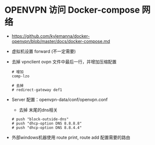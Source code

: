 # OPENVPN 访问 Docker-compose 网络
* https://github.com/kylemanna/docker-openvpn/blob/master/docs/docker-compose.md
* 虚拟机设置 forward (不一定需要)
* 去掉 vpnclient ovpn 文件中最后一行，并增加压缩配置
  ```
  # 增加
  comp-lzo
  
  # 去掉
  # redirect-gateway def1
  ```

* Server 配置：openvpn-data/conf/openvpn.conf
  * 去掉 末尾的dns相关
  ```
  # push "block-outside-dns"
  # push "dhcp-option DNS 8.8.8.8"
  # push "dhcp-option DNS 8.8.4.4"
  ```

* 外部windows机器使用 route print, route add 配置需要的路由
